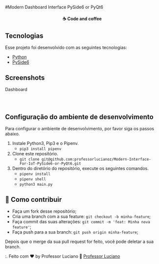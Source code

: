 #Modern Dashboard Interface PySide6 or PyQt6

<h4 align="center">
  ☕ Code and coffee
</h4>

## Tecnologias

Esse projeto foi desenvolvido com as seguintes tecnologias:

- [Python](https://python.org/)
- [PySide6](https://www.qt.io/qt-for-python)

## Screenshots

Dashboard
<h1 align="center">
    <img alt="" title="#dashboard" src=".github/screen_1.png"/>
</h1>


## Configuração do ambiente de desenvolvimento
Para configurar o ambiente de desenvolvimento, por favor siga os passos abaixo.

1. Instale Python3, Pip3 e o Pipenv.
    * `pip3 install pipenv`
2. Clone este repositório.
    * `git clone git@github.com:professorlucianoz/Modern-Interface-For-IoT-PySide6-or-PyQt6.git`
3. Dentro do diretório do repositório, execute os seguintes comandos.
    * `pipenv install`
    * `pipenv shell`
    * `python3 main.py`

## 🤔 Como contribuir

- Faça um fork desse repositório;
- Cria uma branch com a sua feature: `git checkout -b minha-feature`;
- Faça commit das suas alterações: `git commit -m 'feat: Minha nova feature'`;
- Faça push para a sua branch: `git push origin minha-feature`;

Depois que o merge da sua pull request for feito, você pode deletar a sua branch.

:. Feito com ♥ by Professor Luciano :wave: [Professor Luciano](https://pythonsimplificado.com.br/links)
